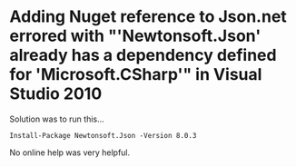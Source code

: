 # Adding Nuget reference to Json.net errored with "'Newtonsoft.Json' already has a dependency defined for 'Microsoft.CSharp'" in Visual Studio 2010


Solution was to run this...

    Install-Package Newtonsoft.Json -Version 8.0.3

No online help was very helpful.

